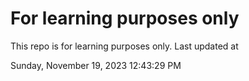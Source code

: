# For learning purposes only
This repo is for learning purposes only.
Last updated at

Sunday, November 19, 2023 12:43:29 PM


